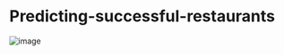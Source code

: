 # Predicting-successful-restaurants

![image](https://user-images.githubusercontent.com/91225590/178098134-485abb5d-e987-4610-b9f6-53bde2898013.png)

